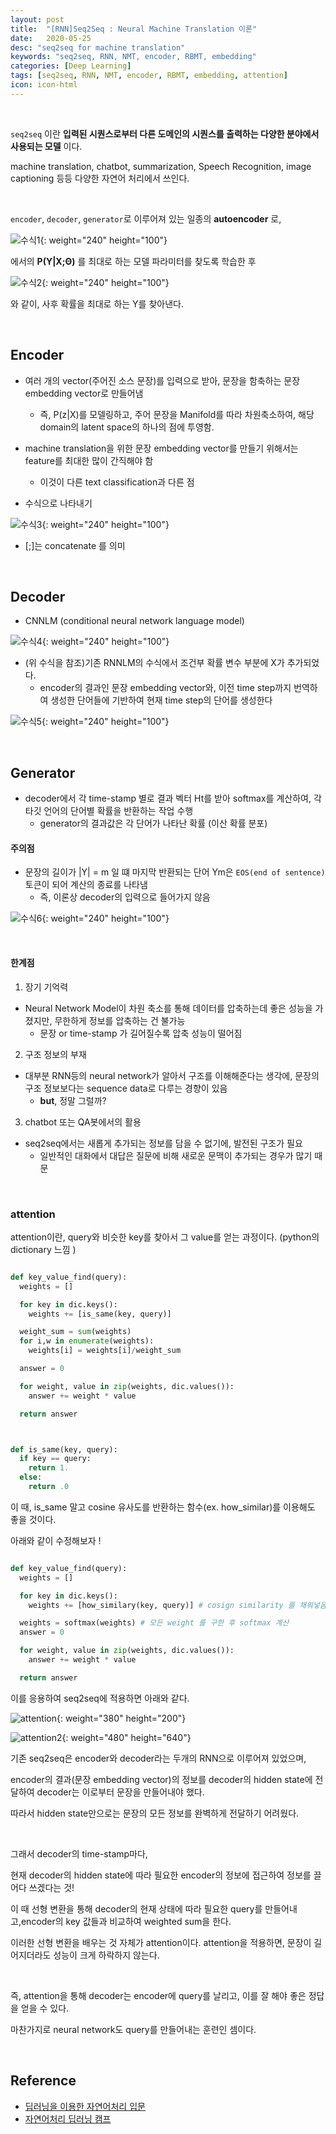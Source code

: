 ```yaml
---
layout: post
title:  "[RNN]Seq2Seq : Neural Machine Translation 이론"
date:   2020-05-25
desc: "seq2seq for machine translation"
keywords: "seq2seq, RNN, NMT, encoder, RBMT, embedding"
categories: [Deep Learning]
tags: [seq2seq, RNN, NMT, encoder, RBMT, embedding, attention]
icon: icon-html
---
```


<br>

`seq2seq` 이란 **입력된 시퀀스로부터 다른 도메인의 시퀀스를 출력하는 다양한 분야에서 사용되는 모델** 이다.

machine translation, chatbot, summarization, Speech Recognition, image captioning 등등 다양한 자연어 처리에서 쓰인다.


<br>


`encoder`, `decoder`, `generator`로 이루어져 있는 일종의 **autoencoder** 로,


![수식1](https://raw.githubusercontent.com/midannii/midannii.github.io/master/static/assets/img/blog/RNN/argmax.png){: weight="240" height="100"}



에서의 **P(Y|X;Θ)** 를 최대로 하는 모델 파라미터를 찾도록 학습한 후




![수식2](https://raw.githubusercontent.com/midannii/midannii.github.io/master/static/assets/img/blog/RNN/argmax2.png){: weight="240" height="100"}



와 같이, 사후 확률을 최대로 하는 Y를 찾아낸다.



<br>

## Encoder

- 여러 개의 vector(주어진 소스 문장)를 입력으로 받아, 문장을 함축하는 문장 embedding vector로 만들어냄
  - 즉, P(z|X)를 모델링하고, 주어 문장을 Manifold를 따라 차원축소하여, 해당 domain의 latent space의 하나의 점에 투영함.

- machine translation을 위한 문장 embedding vector를 만들기 위해서는 feature를 최대한 많이 간직해야 함
  - 이것이 다른 text classification과 다른 점


- 수식으로 나타내기

![수식3](https://raw.githubusercontent.com/midannii/midannii.github.io/master/static/assets/img/blog/RNN/seq2seq.png){: weight="240" height="100"}

  - [;]는 concatenate 를 의미

<br>


## Decoder

- CNNLM (conditional neural network language model)

![수식4](https://raw.githubusercontent.com/midannii/midannii.github.io/master/static/assets/img/blog/RNN/decoder.png){: weight="240" height="100"}

- (위 수식을 참조)기존 RNNLM의 수식에서 조건부 확률 변수 부분에 X가 추가되었다.
  - encoder의 결과인 문장 embedding vector와, 이전 time step까지 번역하여 생성한 단어들에 기반하여 현재 time step의 단어를 생성한다

![수식5](https://raw.githubusercontent.com/midannii/midannii.github.io/master/static/assets/img/blog/RNN/decorder2.png){: weight="240" height="100"}



<br>


## Generator

- decoder에서 각 time-stamp 별로 결과 벡터 Ht를 받아 softmax를 계산하여, 각 타깃 언어의 단어별 확률을 반환하는 작업 수행
  - generator의 결과값은 각 단어가 나타난 확률 (이산 확률 분포)

#### **주의점**
  - 문장의 길이가 |Y| = m 일 떄 마지막 반환되는 단어 Ym은 `EOS(end of sentence)` 토큰이 되어 계산의 종료를 나타냄
    - 즉, 이론상 decoder의 입력으로 들어가지 않음

![수식6](https://raw.githubusercontent.com/midannii/midannii.github.io/master/static/assets/img/blog/RNN/generator.png){: weight="240" height="100"}



<br>

#### 한계점

1. 장기 기억력

- Neural Network Model이 차원 축소를 통해 데이터를 압축하는데 좋은 성능을 가졌지만, 무한하게 정보를 압축하는 건 불가능
  - 문장 or time-stamp 가 길어질수록 압축 성능이 떨어짐



2. 구조 정보의 부재

- 대부분 RNN등의 neural network가 알아서 구조를 이해해준다는 생각에, 문장의 구조 정보보다는 sequence data로 다루는 경향이 있음
  - **but**, 정말 그럴까?



3. chatbot 또는 QA봇에서의 활용

- seq2seq에서는 새롭게 추가되는 정보를 담을 수 없기에, 발전된 구조가 필요
  - 일반적인 대화에서 대답은 질문에 비해 새로운 문맥이 추가되는 경우가 많기 때문



<br>

### attention


attention이란, query와 비슷한 key를 찾아서 그 value를 얻는 과정이다.  (python의 dictionary  느낌 )



```py

def key_value_find(query):
  weights = []

  for key in dic.keys():
    weights += [is_same(key, query)]

  weight_sum = sum(weights)
  for i,w in enumerate(weights):
    weights[i] = weights[i]/weight_sum

  answer = 0

  for weight, value in zip(weights, dic.values()):
    answer += weight * value

  return answer



def is_same(key, query):
  if key == query:
    return 1.
  else:
    return .0


```


이 때, is_same 말고 cosine 유사도를 반환하는 함수(ex. how_similar)를 이용해도 좋을 것이다.  


아래와 같이 수정해보자 !



```py

def key_value_find(query):
  weights = []

  for key in dic.keys():
    weights += [how_similary(key, query)] # cosign similarity 를 채워넣음

  weights = softmax(weights) # 모든 weight 를 구한 후 softmax 계산
  answer = 0

  for weight, value in zip(weights, dic.values()):
    answer += weight * value

  return answer


```

이를 응용하여 seq2seq에 적용하면 아래와 같다.



![attention](https://raw.githubusercontent.com/midannii/midannii.github.io/master/static/assets/img/blog/RNN/attention.png){: weight="380" height="200"}


![attention2](https://raw.githubusercontent.com/midannii/midannii.github.io/master/static/assets/img/blog/RNN/attention2.png){: weight="480" height="640"}




기존 seq2seq은 encoder와 decoder라는 두개의 RNN으로 이루어져 있었으며,

encoder의 결과(문장 embedding vector)의 정보를 decoder의 hidden state에 전달하여 decoder는 이로부터 문장을 만들어내야 했다.

따라서 hidden state만으로는 문장의 모든 정보를 완벽하게 전달하기 어려웠다.


<br>

그래서 decoder의 time-stamp마다,

현재 decoder의 hidden state에 따라 필요한 encoder의 정보에 접근하여 정보를 끌어다 쓰겠다는 것!



이 때 선형 변환을 통해 decoder의 현재 상태에 따라 필요한 query를 만들어내고,encoder의 key 값들과 비교하여 weighted sum을 한다.

이러한 선형 변환을 배우는 것 자체가 attention이다. attention을 적용하면, 문장이 길어지더라도 성능이 크게 하락하지 않는다.


<br>

즉, attention을 통해 decoder는 encoder에 query를 날리고, 이를 잘 해야 좋은 정답을 얻을 수 있다.

마찬가지로 neural network도 query를 만들어내는 훈련인 셈이다.








<br>

Reference
---------
- [딥러닝을 이용한 자연어처리 입문](https://wikidocs.net/24996)
- [자연어처리 딥러닝 캠프](https://www.hanbit.co.kr/store/books/look.php?p_code=B1294694476)
